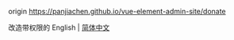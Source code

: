 origin
https://panjiachen.github.io/vue-element-admin-site/donate

改造带权限的
English | [简体中文](./README.zh-CN.md)
